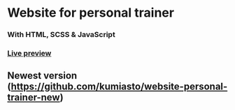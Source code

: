 # Website for personal trainer

### With HTML, SCSS & JavaScript

### [Live preview](https://relaxed-cray-ce0da6.netlify.app)

## Newest version (https://github.com/kumiasto/website-personal-trainer-new)
